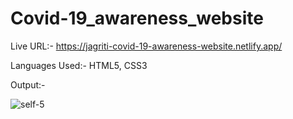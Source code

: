 # Covid-19_awareness_website

Live URL:- https://jagriti-covid-19-awareness-website.netlify.app/

Languages Used:- HTML5, CSS3

Output:-

![self-5](https://user-images.githubusercontent.com/103900450/223549588-89ed996a-3402-447d-834d-4070d015707f.png)
